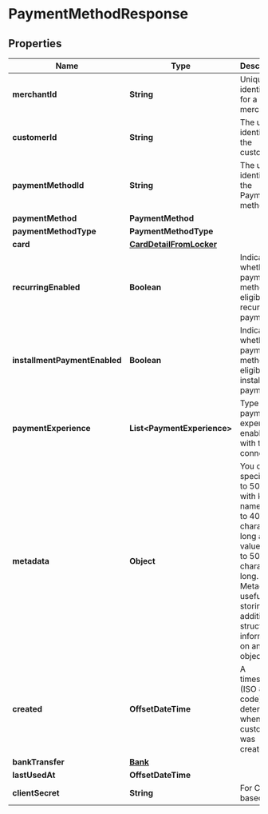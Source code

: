 

# PaymentMethodResponse


## Properties

| Name | Type | Description | Notes |
|------------ | ------------- | ------------- | -------------|
|**merchantId** | **String** | Unique identifier for a merchant |  |
|**customerId** | **String** | The unique identifier of the customer. |  [optional] |
|**paymentMethodId** | **String** | The unique identifier of the Payment method |  |
|**paymentMethod** | **PaymentMethod** |  |  |
|**paymentMethodType** | **PaymentMethodType** |  |  [optional] |
|**card** | [**CardDetailFromLocker**](CardDetailFromLocker.md) |  |  [optional] |
|**recurringEnabled** | **Boolean** | Indicates whether the payment method is eligible for recurring payments |  |
|**installmentPaymentEnabled** | **Boolean** | Indicates whether the payment method is eligible for installment payments |  |
|**paymentExperience** | **List&lt;PaymentExperience&gt;** | Type of payment experience enabled with the connector |  [optional] |
|**metadata** | **Object** | You can specify up to 50 keys, with key names up to 40 characters long and values up to 500 characters long. Metadata is useful for storing additional, structured information on an object. |  [optional] |
|**created** | **OffsetDateTime** | A timestamp (ISO 8601 code) that determines when the customer was created |  [optional] |
|**bankTransfer** | [**Bank**](Bank.md) |  |  [optional] |
|**lastUsedAt** | **OffsetDateTime** |  |  [optional] |
|**clientSecret** | **String** | For Client based calls |  [optional] |



